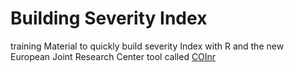 # Building Severity Index

training Material to quickly build severity Index with R and the new European Joint Research Center tool called [COInr](https://bluefoxr.github.io/COINrDoc)